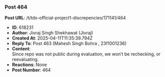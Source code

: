 ### Post 464
**Post URL**: /t/tds-official-project1-discrepencies/171141/464
- **ID**: 618231
- **Author**: Jivraj Singh Shekhawat (Jivraj)
- **Created At**: 2025-04-11T11:35:39.794Z
- **Reply To**: Post 463 (Mahesh Singh Bohra , 23f1001236)
- **Content**:  
  Since repo was not public during evaluation, we won’t be rechecking, or reevaluating.
- **Reactions**: None
- **Post Number**: 464

